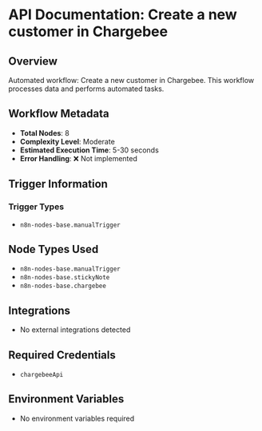 # API Documentation: Create a new customer in Chargebee

## Overview
Automated workflow: Create a new customer in Chargebee. This workflow processes data and performs automated tasks.

## Workflow Metadata
- **Total Nodes**: 8
- **Complexity Level**: Moderate
- **Estimated Execution Time**: 5-30 seconds
- **Error Handling**: ❌ Not implemented

## Trigger Information
### Trigger Types
- `n8n-nodes-base.manualTrigger`

## Node Types Used
- `n8n-nodes-base.manualTrigger`
- `n8n-nodes-base.stickyNote`
- `n8n-nodes-base.chargebee`

## Integrations
- No external integrations detected

## Required Credentials
- `chargebeeApi`

## Environment Variables
- No environment variables required
